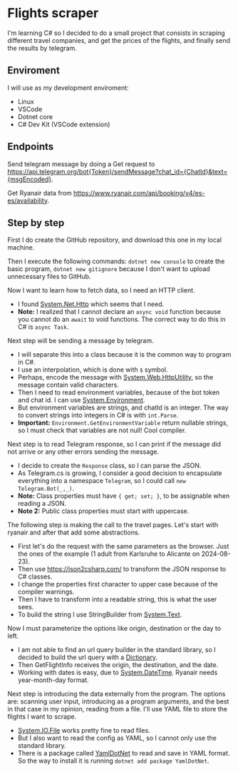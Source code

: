# Flights scraper

I'm learning C# so I decided to do a small project that consists in scraping different travel companies, and get the prices of the flights, and finally send the results by telegram.

## Enviroment

I will use as my development enviroment:

- Linux
- VSCode
- Dotnet core
- C# Dev Kit (VSCode extension)

## Endpoints

Send telegram message by doing a Get request to <https://api.telegram.org/bot{Token}/sendMessage?chat_id={ChatId}&text={msgEncoded}>.

Get Ryanair data from <https://www.ryanair.com/api/booking/v4/es-es/availability>.

## Step by step

First I do create the GitHub repository, and download this one in my local machine.

Then I execute the following commands: `dotnet new console` to create the basic program, `dotnet new gitignore` because I don't want to upload unnecessary files to GitHub.

Now I want to learn how to fetch data, so I need an HTTP client.

- I found [System.Net.Http](https://learn.microsoft.com/en-us/dotnet/api/system.net.http.httpclient?view=net-8.0) which seems that I need.
- **Note:** I realized that I cannot declare an `async void` function because you cannot do an `await` to void functions. The correct way to do this in C# is `async Task`.

Next step will be sending a message by telegram.

- I will separate this into a class because it is the common way to program in C#.
- I use an interpolation, which is done with `$` symbol.
- Perhaps, encode the message with [System.Web.HttpUtility](https://learn.microsoft.com/en-us/dotnet/api/system.web.httputility.urlencode?view=net-8.0), so the message contain valid characters.
- Then I need to read environment variables, because of the bot token and chat id. I can use [System.Environment](https://learn.microsoft.com/en-us/dotnet/api/system.environment.getenvironmentvariable?view=net-7.0).
- But environment variables are strings, and chatId is an integer. The way to convert strings into integers in C# is with `int.Parse`.
- **Important:** `Environment.GetEnvironmentVariable` return nullable strings, so I must check that variables are not null! Cool compiler.

Next step is to read Telegram response, so I can print if the message did not arrive or any other errors sending the message.

- I decide to create the `Response` class, so I can parse the JSON.
- As Telegram.cs is growing, I consider a good decision to encapsulate everything into a namespace `Telegram`, so I could call `new Telegram.Bot(_,_)`.
- **Note:** Class properties must have `{ get; set; }`, to be assignable when reading a JSON.
- **Note 2:** Public class properties must start with uppercase.

The following step is making the call to the travel pages. Let's start with ryanair and after that add some abstractions.

- First let's do the request with the same parameters as the browser. Just the ones of the example (1 adult from Karlsruhe to Alicante on 2024-08-23).
- Then use <https://json2csharp.com/> to transform the JSON response to C# classes.
- I change the properties first character to upper case because of the compiler warnings.
- Then I have to transform into a readable string, this is what the user sees.
- To build the string I use StringBuilder from [System.Text](https://learn.microsoft.com/es-es/dotnet/api/system.text.stringbuilder?view=net-8.0).

Now I must parameterize the options like origin, destination or the day to left.

- I am not able to find an url query builder in the standard library, so I decided to build the url query with a [Dictionary](https://learn.microsoft.com/en-us/dotnet/api/system.collections.generic.dictionary-2?view=net-8.0).
- Then GetFlightInfo receives the origin, the destination, and the date.
- Working with dates is easy, due to [System.DateTime](https://learn.microsoft.com/en-us/dotnet/api/system.datetime.date?view=net-8.0). Ryanair needs year-month-day format.

Next step is introducing the data externally from the program. The options are: scanning user input, introducing as a program arguments, and the best in that case in my opinion, reading from a file. I'll use YAML file to store the flights I want to scrape.

- [System.IO.File](https://learn.microsoft.com/es-es/dotnet/api/system.io.file?view=net-8.0) works pretty fine to read files.
- But I also want to read the config as YAML, so I cannot only use the standard library.
- There is a package called [YamlDotNet](https://github.com/aaubry/YamlDotNet) to read and save in YAML format. So the way to install it is running `dotnet add package YamlDotNet`.
